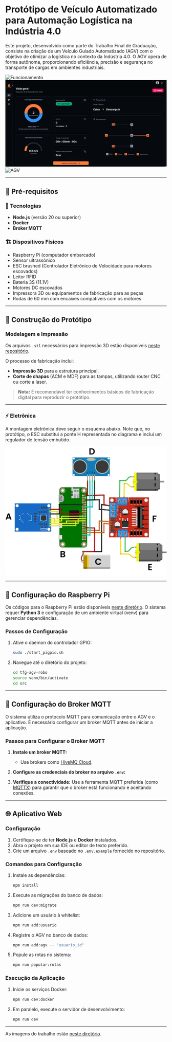 # **Protótipo de Veículo Automatizado para Automação Logística na Indústria 4.0**

Este projeto, desenvolvido como parte do Trabalho Final de Graduação, consiste na criação de um Veículo Guiado Automatizado (AGV) com o objetivo de otimizar a logística no contexto da Indústria 4.0. O AGV opera de forma autônoma, proporcionando eficiência, precisão e segurança no transporte de cargas em ambientes industriais.

![Funcionamento](https://i.imgur.com/BckOCQM.gif)
![Sistema](.github/sistema.gif)
![AGV](.github/agv.png)

---

## **🚧 Pré-requisitos**

### **👾 Tecnologias**

- **Node.js** (versão 20 ou superior)
- **Docker**
- **Broker MQTT**

### **🏗️ Dispositivos Físicos**

- Raspberry Pi (computador embarcado)
- Sensor ultrassônico
- ESC brushed (Controlador Eletrônico de Velocidade para motores escovados)
- Leitor RFID
- Bateria 3S (11.1V)
- Motores DC escovados
- Impressora 3D ou equipamentos de fabricação para as peças
- Rodas de 60 mm com encaixes compatíveis com os motores

---

## **🤖 Construção do Protótipo**

### **Modelagem e Impressão**

Os arquivos `.stl` necessários para impressão 3D estão disponíveis [neste repositório](https://github.com/mauricioprb/tfg-agv-robo/tree/main/stl).

O processo de fabricação inclui:

- **Impressão 3D** para a estrutura principal.
- **Corte de chapas** (ACM e MDF) para as tampas, utilizando router CNC ou corte a laser.

> **Nota:** É recomendável ter conhecimentos básicos de fabricação digital para reproduzir o protótipo.

---

### **⚡ Eletrônica**

A montagem eletrônica deve seguir o esquema abaixo. Note que, no protótipo, o ESC substitui a ponte H representada no diagrama e inclui um regulador de tensão embutido.

![Circuito](.github/circuito.jpg)

---

## **🍓 Configuração do Raspberry Pi**

Os códigos para o Raspberry Pi estão disponíveis [neste diretório](https://github.com/mauricioprb/tfg-agv-robo/tree/main). O sistema requer **Python 3** e configuração de um ambiente virtual (venv) para gerenciar dependências.

### **Passos de Configuração**

1. Ative o daemon do controlador GPIO:

   ```bash
   sudo ./start_pigpio.sh
   ```

2. Navegue até o diretório do projeto:
   ```bash
   cd tfg-agv-robo
   source venv/bin/activate
   cd src
   ```

---

## **🐝 Configuração do Broker MQTT**

O sistema utiliza o protocolo MQTT para comunicação entre o AGV e o aplicativo. É necessário configurar um broker MQTT antes de iniciar a aplicação.

### **Passos para Configurar o Broker MQTT**

1. **Instale um broker MQTT:**

   - Use brokers como [HiveMQ Cloud](https://www.hivemq.com/mqtt-cloud-broker/).

2. **Configure as credenciais do broker no arquivo `.env`:**

3. **Verifique a conectividade:**
   Use a ferramenta MQTT preferida (como [MQTTX](https://mqttx.app)) para garantir que o broker está funcionando e aceitando conexões.

---

## **🌐 Aplicativo Web**

### **Configuração**

1. Certifique-se de ter **Node.js** e **Docker** instalados.
2. Abra o projeto em sua IDE ou editor de texto preferido.
3. Crie um arquivo `.env` baseado no `.env.example` fornecido no repositório.

### **Comandos para Configuração**

1. Instale as dependências:

   ```bash
   npm install
   ```

2. Execute as migrações do banco de dados:

   ```bash
   npm run dev:migrate
   ```

3. Adicione um usuário à whitelist:

   ```bash
   npm run add:usuario
   ```

4. Registre o AGV no banco de dados:

   ```bash
   npm run add:agv -- "usuario_id"
   ```

5. Popule as rotas no sistema:
   ```bash
   npm run popular:rotas
   ```

### **Execução da Aplicação**

1. Inicie os serviços Docker:

   ```bash
   npm run dev:docker
   ```

2. Em paralelo, execute o servidor de desenvolvimento:
   ```bash
   npm run dev
   ```

---

As imagens do trabalho estão [neste diretório](https://github.com/mauricioprb/tfg-agv-sistema/blob/main/IMAGENS.md).
